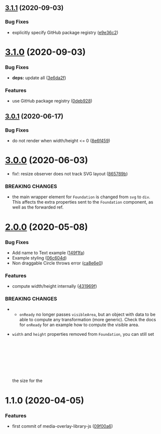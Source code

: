 ## [3.1.1](https://github.com/AxisCommunications/media-overlay-library-js/compare/v3.1.0...v3.1.1) (2020-09-03)


### Bug Fixes

* explicitly specify GitHub package registry ([e9e36c2](https://github.com/AxisCommunications/media-overlay-library-js/commit/e9e36c2d6ce5b35c64b02fac6b22d69de1a92e96))



# [3.1.0](https://github.com/AxisCommunications/media-overlay-library-js/compare/v3.0.1...v3.1.0) (2020-09-03)


### Bug Fixes

* **deps:** update all ([3e6da2f](https://github.com/AxisCommunications/media-overlay-library-js/commit/3e6da2f2d7ce131e5f511c476af95176d464b972))


### Features

* use GitHub package registry ([0deb928](https://github.com/AxisCommunications/media-overlay-library-js/commit/0deb928046a3cf5b2997aac7a1ec44bf17490d32))



## [3.0.1](https://github.com/AxisCommunications/media-overlay-library-js/compare/v3.0.0...v3.0.1) (2020-06-17)


### Bug Fixes

* do not render when width/height <= 0 ([8e6f459](https://github.com/AxisCommunications/media-overlay-library-js/commit/8e6f459555379bd0573688230bbf8afd74e1dd4e))



# [3.0.0](https://github.com/AxisCommunications/media-overlay-library-js/compare/v2.0.0...v3.0.0) (2020-06-03)


* fix!: resize observer does not track SVG layout ([865789b](https://github.com/AxisCommunications/media-overlay-library-js/commit/865789b1155b92367c97b139ee5732a916cbcdf5))


### BREAKING CHANGES

* the main wrapper element for
`Foundation` is changed from `svg` to `div`.
This affects the extra properties sent to the
`Foundation` component, as well as the forwarded
ref.



# [2.0.0](https://github.com/AxisCommunications/media-overlay-library-js/compare/v1.1.0...v2.0.0) (2020-05-08)


### Bug Fixes

* Add name to Text example ([149f1fa](https://github.com/AxisCommunications/media-overlay-library-js/commit/149f1fa98943258b24b2ba37b5134b2c434ad9e7))
* Example styling ([06c604d](https://github.com/AxisCommunications/media-overlay-library-js/commit/06c604d9a17309f946176a0f4e134ad44ada7d3d))
* Non draggable Circle throws error ([ca8e6e0](https://github.com/AxisCommunications/media-overlay-library-js/commit/ca8e6e0fa2fd5878211cd34e4490d8a36fee58f2))


### Features

* compute width/height internally ([431969f](https://github.com/AxisCommunications/media-overlay-library-js/commit/431969f29800ed8c8e9f83e2c5e9718f198c086f))


### BREAKING CHANGES

*  - `onReady` no longer passes `visibleArea`, but an object with
   data to be able to compute any transformation (more generic).
   Check the docs for `onReady` for an example how to compute the
   visible area.
 - `width` and `height` properties removed from `Foundation`,
   you can still set the size for the <svg> element via CSS
   (if auto size does not work for you).



# 1.1.0 (2020-04-05)


### Features

* first commit of media-overlay-library-js ([09f00a6](https://github.com/AxisCommunications/media-overlay-library-js/commit/09f00a6be745e2e4fdc95fe004d33e7c141de29c))



